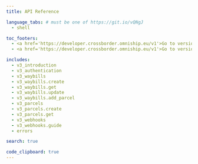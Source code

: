 ```yaml
---
title: API Reference

language_tabs: # must be one of https://git.io/vQNgJ
  - shell 

toc_footers:
  - <a href='https://developer.crossborder.omniship.eu/v1'>Go to version 1</a>
  - <a href='https://developer.crossborder.omniship.eu/v1'>Go to version 2</a>

includes:
  - v3_introduction
  - v3_authentication
  - v3_waybills
  - v3_waybills.create
  - v3_waybills.get
  - v3_waybills.update
  - v3_waybills.add_parcel
  - v3_parcels
  - v3_parcels.create
  - v3_parcels.get
  - v3_webhooks
  - v3_webhooks.guide
  - errors

search: true

code_clipboard: true
---
```


